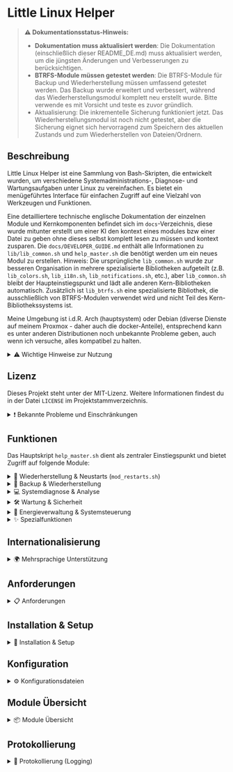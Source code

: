 # Little Linux Helper

> **⚠️ Dokumentationsstatus-Hinweis:**
> - **Dokumentation muss aktualisiert werden**: Die Dokumentation (einschließlich dieser README_DE.md) muss aktualisiert werden, um die jüngsten Änderungen und Verbesserungen zu berücksichtigen.
> - **BTRFS-Module müssen getestet werden**: Die BTRFS-Module für Backup und Wiederherstellung müssen umfassend getestet werden. Das Backup wurde erweitert und verbessert, während das Wiederherstellungsmodul komplett neu erstellt wurde. Bitte verwende es mit Vorsicht und teste es zuvor gründlich.
> - Aktualisierung: Die inkrementelle Sicherung funktioniert jetzt. Das Wiederherstellungsmodul ist noch nicht getestet, aber die Sicherung eignet sich hervorragend zum Speichern des aktuellen Zustands und zum Wiederherstellen von Dateien/Ordnern.

## Beschreibung

Little Linux Helper ist eine Sammlung von Bash-Skripten, die entwickelt wurden, um verschiedene Systemadministrations-, Diagnose- und Wartungsaufgaben unter Linux zu vereinfachen. Es bietet ein menügeführtes Interface für einfachen Zugriff auf eine Vielzahl von Werkzeugen und Funktionen.

Eine detailliertere technische englische Dokumentation der einzelnen Module und Kernkomponenten befindet sich im `docs`-Verzeichnis, 
diese wurde mitunter erstellt um einer KI den kontext eines modules bzw einer Datei zu geben ohne dieses selbst komplett lesen zu müssen und kontext zusparen.
Die `docs/DEVELOPER_GUIDE.md` enthält alle Informationen zu `lib/lib_common.sh` und `help_master.sh` die benötigt werden um ein neues Modul zu erstellen. 
Hinweis: Die ursprüngliche `lib_common.sh` wurde zur besseren Organisation in mehrere spezialisierte Bibliotheken aufgeteilt (z.B. `lib_colors.sh`, `lib_i18n.sh`, `lib_notifications.sh`, etc.), aber `lib_common.sh` bleibt der Haupteinstiegspunkt und lädt alle anderen Kern-Bibliotheken automatisch. Zusätzlich ist `lib_btrfs.sh` eine spezialisierte Bibliothek, die ausschließlich von BTRFS-Modulen verwendet wird und nicht Teil des Kern-Bibliothekssystems ist.

Meine Umgebung ist i.d.R. Arch (hauptsystem) oder Debian (diverse Dienste auf meinem Proxmox - daher auch die docker-Anteile), entsprechend kann es unter anderen Distributionen noch unbekannte Probleme geben, auch wenn ich versuche, alles kompatibel zu halten.

<details>
<summary>⚠️ Wichtige Hinweise zur Nutzung</summary>

**Bitte beachte die folgenden Punkte sorgfältig, bevor du die Skripte aus diesem Repository verwendest:**

* **Kein professioneller Programmierer:** Ich bin eigentlich kein Programmierer. Diese Skripte sind als Hobbyprojekt und zum Vereinfachen entstanden. Sie können daher suboptimale Lösungsansätze, Fehler oder ineffiziente Herangehensweisen enthalten.
* **Nutzung auf eigene Gefahr:** Die Verwendung der hier bereitgestellten Skripte erfolgt ausschließlich auf eigene Gefahr. Ich übernehme keinerlei Verantwortung oder Haftung für mögliche Datenverluste, Systeminstabilitäten, Schäden an Hard- oder Software oder jegliche andere direkte oder indirekte Konsequenzen, die aus der Nutzung dieser Skripte resultieren könnten. Es wird dringend empfohlen, vor der Ausführung kritischer Operationen stets Backups deiner wichtigen Daten und deines Systems anzulegen.
* **KI-generierte Inhalte:** Ein erheblicher Teil der Skripte und der begleitenden Dokumentation wurde unter Zuhilfenahme von Künstlicher Intelligenz (KI) erstellt. Obwohl ich mich bemüht habe, die Funktionalität zu testen und die Informationen zu überprüfen, können die Skripte Fehler, unvorhergesehenes Verhalten oder logische Mängel enthalten, die auf den KI-Generierungsprozess zurückzuführen sind. Sei dir dieses Umstands bewusst und überprüfe den Code kritisch, bevor du ihn einsetzt, insbesondere in produktiven oder sensiblen Umgebungen.

</details>

## Lizenz

Dieses Projekt steht unter der MIT-Lizenz. Weitere Informationen findest du in der Datei `LICENSE` im Projektstammverzeichnis.

<details>
<summary>❗ Bekannte Probleme und Einschränkungen</summary>

Hier ist eine Liste von bekannten Problemen, Einschränkungen oder Verhaltensweisen, die dir bei der Nutzung der Skripte auffallen könnten.
* **Backups:**
    * **BTRFS-Backup:** Die BTRFS-Backup- und Restore-Funktionen sind jetzt in den Modulen `modules/backup/mod_btrfs_backup.sh` und `modules/backup/mod_btrfs_restore.sh` ausgelagert. Die anderen Backup-Methoden (TAR, RSYNC) sind weniger intensiv getestet.
* **Erweiterte Log-Analyse (`scripts/advanced_log_analyzer.py`):**
    * Dieses Skript ist weniger intensiv getestet und hat bekannte Einschränkungen bezüglich Log-Format-Erkennung, Zeichenkodierung und der Komplexität seiner regulären Ausdrücke (Details siehe `docs/advanced_log_analyzer.md`).

</details>

## Funktionen

Das Hauptskript `help_master.sh` dient als zentraler Einstiegspunkt und bietet Zugriff auf folgende Module:

<details>
<summary>🔄 Wiederherstellung & Neustarts (<code>mod_restarts.sh</code>)</summary>

* Neustart des Login-Managers (Display Manager).
* Neustart des Sound-Systems (PipeWire, PulseAudio, ALSA).
* Neustart der Desktop-Umgebung (KDE, GNOME, XFCE, Cinnamon, MATE, LXDE, LXQt).
* Neustart von Netzwerkdiensten (NetworkManager, systemd-networkd, dhcpcd, systemd-resolved).

</details>

<details>
<summary>💾 Backup & Wiederherstellung</summary>

* **BTRFS Snapshot Backup & Restore** (`modules/backup/mod_btrfs_backup.sh`, `modules/backup/mod_btrfs_restore.sh`):
    * Erstellung und Verwaltung von Snapshots der Subvolumes `@` und `@home` mit inkrementeller Backup-Unterstützung.
    * Übertragung der Snapshots zum Backup-Ziel mittels `btrfs send/receive` mit automatischer Erkennung inkrementeller Ketten.
    * Erhaltung von Quell-Snapshots erforderlich für inkrementelle Backups - Parent-Snapshots müssen auf dem Quellsystem verbleiben, damit inkrementelle Ketten funktionieren.
    * Keine Integration mit Snapper oder Timeshift - erstellt eigene unabhängige Snapshots für Backup-Zwecke.
    * Integrierte Integritätsprüfung, Marker-Dateien, automatische Bereinigung, manuelles und automatisches Löschen, Statusanzeige und Desktop-Benachrichtigungen.
    * **⚠️ Restore-Modul ist komplett neu und ungetestet** - Wiederherstellung kompletter Systeme, einzelner Subvolumes oder einzelner Ordner aus Snapshots mit Dry-Run-Unterstützung.
    * Ausführliche technische Beschreibung: siehe `docs/mod_btrfs_backup.md` und `docs/mod_btrfs_restore.md`.
* **TAR Archiv Backup & Restore** (`modules/backup/mod_backup.sh`):
    * Erstellung komprimierter TAR-Archive (`.tar.gz`) von ausgewählten Verzeichnissen.
    * Konfigurierbare Ausschlusslisten und Aufbewahrungsrichtlinien.
    * Wiederherstellung an ursprünglichen Ort, temporäres Verzeichnis oder benutzerdefinierten Pfad.
* **RSYNC Backup & Restore** (`modules/backup/mod_backup.sh`):
    * Backups mit `rsync` (Voll- oder inkrementell, mit Hardlinks für Speicherersparnis).
    * Auswahl von Quellverzeichnissen und Ausschlusslisten.
    * Wiederherstellung an ursprünglichen Ort, temporäres Verzeichnis oder benutzerdefinierten Pfad.
* **Backup-Status und -Konfiguration**:
    * Anzeige des aktuellen Backup-Status (Online/Offline, freier Speicherplatz, vorhandene Backups, neueste Backups, Gesamtgröße).
    * Anzeige und Änderung der Backup-Konfiguration (Zielpfad, Verzeichnis, Retention, temporäres Snapshot-Verzeichnis).

</details>

<details>
<summary>💻 Systemdiagnose & Analyse</summary>

* **Systeminformationen anzeigen (`mod_system_info.sh`)**:
    * Anzeige von Betriebssystem- und Kernel-Details.
    * CPU-Informationen.
    * RAM-Auslastung und Speicherstatistik.
    * Auflistung von PCI- und USB-Geräten.
    * Festplattenübersicht (Blockgeräte, Dateisysteme, Mountpunkte).
    * Anzeige der Top-Prozesse nach CPU- und Speicherauslastung.
    * Netzwerkkonfiguration (Schnittstellen, Routen, aktive Verbindungen, Hostname, DNS).
    * Temperaturen und Sensorwerte (erfordert `lm-sensors`).
* **Festplatten-Werkzeuge (`mod_disk.sh`)**:
    * Anzeige eingebundener Laufwerke und Blockgeräte.
    * Auslesen von S.M.A.R.T.-Werten (erfordert `smartmontools`).
    * Prüfung von Dateizugriffen auf Ordner (erfordert `lsof`).
    * Analyse der Festplattenbelegung (mit `df` und optional `ncdu`).
    * Testen der Festplattengeschwindigkeit (erfordert `hdparm`).
    * Überprüfung des Dateisystems (erfordert `fsck`).
    * Prüfung des Festplatten-Gesundheitsstatus (erfordert `smartmontools`).
    * Anzeige der größten Dateien in einem Verzeichnis.
* **Log-Analyse Werkzeuge (`mod_logs.sh`)**:
    * Anzeige von Logs der letzten X Minuten (aktueller und vorheriger Boot, erfordert ggf. `journalctl`).
    * Logs eines bestimmten systemd-Dienstes anzeigen (erfordert `journalctl`).
    * Xorg-Logs anzeigen.
    * dmesg-Ausgabe anzeigen und filtern.
    * Paketmanager-Logs anzeigen (unterstützt pacman, apt, dnf, yay).
    * **Erweiterte Log-Analyse (`scripts/advanced_log_analyzer.py`)**:
        * Führt eine detailliertere Analyse von Logdateien durch (benötigt Python 3, typischerweise als `python3`-Kommando).
        * Unterstützt Formate wie Syslog, Journald (Text-Export) und Apache (Common/Combined), inklusive automatischer Formaterkennung.
        * Zeigt allgemeine Statistiken (Gesamtzahl Einträge, Fehleranzahl, Fehlerrate).
        * Listet häufige Fehlermeldungen oder Fehler-Statuscodes.
        * Analysiert die zeitliche Verteilung von Logeinträgen (z.B. pro Stunde).
        * Identifiziert Top-Quellen (Programme/Dienste bei Syslog, IP-Adressen bei Apache).
        * Bietet Optionen zur Anpassung der Ausgabe (z.B. Anzahl der Top-Einträge, nur Zusammenfassung, nur Fehler).
        * *Hinweis: Dieses Skript bietet erweiterte Funktionen, sollte aber mit Bedacht und Verständnis seiner Funktionsweise eingesetzt werden, insbesondere unter Berücksichtigung der allgemeinen Projekthinweise*.

</details>

<details>
<summary>🛠️ Wartung & Sicherheit</summary>

* **Paketverwaltung & Updates (`mod_packages.sh`)**:
    * Systemaktualisierung (unterstützt pacman, apt, dnf, yay).
    * Aktualisierung alternativer Paketmanager (Flatpak, Snap, Nix).
    * Suchen und Entfernen von verwaisten Paketen.
    * Bereinigung des Paket-Caches.
    * Suchen und Installieren von Paketen.
    * Anzeigen installierter Pakete (inkl. alternativer Quellen).
    * Anzeigen von Paketmanager-Logs.
* **Sicherheitsüberprüfungen (`mod_security.sh`)**:
    * Anzeige offener Netzwerkports (erfordert `ss`, optional `nmap`).
    * Anzeige fehlgeschlagener Anmeldeversuche.
    * System auf Rootkits prüfen (erfordert `rkhunter`, optional `chkrootkit`).
    * Firewall-Status prüfen (UFW, firewalld, iptables).
    * Prüfung auf Sicherheits-Updates.
    * Überprüfung von Kennwort-Richtlinien und Benutzerkonten.
    * **Docker Security Überprüfung**:
        * Analysiert Docker-Compose Dateien (`docker-compose.yml`, `compose.yml`) auf häufige Sicherheitsprobleme.
        * Der Suchpfad für Compose-Dateien, die Suchtiefe und auszuschließende Verzeichnisse sind konfigurierbar.
        * Bietet eine interaktive Konfiguration des Suchpfads, falls der aktuelle Pfad ungültig ist oder geändert werden soll.
        * Führt eine Reihe von Prüfungen durch, darunter:
            * Fehlen von Update-Management-Labels (z.B. für Diun, Watchtower).
            * Unsichere Berechtigungen für `.env`-Dateien.
            * Zu offene Berechtigungen für Verzeichnisse, die Compose-Dateien enthalten.
            * Verwendung von `:latest`-Image-Tags oder Images ohne spezifische Versionierung. (In der `config/docker.conf.example` im standard deaktiviert.)
            * Konfiguration von Containern mit `privileged: true`.
            * Einbindung kritischer Host-Pfade als Volumes (z.B. `/`, `/etc`, `/var/run/docker.sock`). (Wird derzeit nicht in der zusammenfassung mit ausgegeben.)
            * Auf `0.0.0.0` exponierte Ports, die Dienste für alle Netzwerkschnittstellen verfügbar machen.
            * Verwendung potenziell gefährlicher Linux-Capabilities (z.B. `SYS_ADMIN`, `NET_ADMIN`).
            * Deaktivierte Sicherheitsoptionen wie `apparmor:unconfined` oder `seccomp:unconfined`.
            * Vorkommen von bekannten Standardpasswörtern in Umgebungsvariablen.
            * Direkte Einbettung sensitiver Daten (z.B. API-Keys, Tokens) anstelle von Umgebungsvariablen. (funktioniert aktuell nicht wirklich)
        * Optional kann eine Liste der aktuell laufenden Docker-Container angezeigt werden. (In der `config/docker.conf.example` im standard deaktiviert.)
        * Stellt eine Zusammenfassung der gefundenen potenziellen Probleme mit Empfehlungen bereit.

</details>

<details>
<summary>🔋 Energieverwaltung & Systemsteuerung</summary>

* **Energieverwaltung (`mod_energy.sh`)**:
    * Energieprofilverwaltung (Performance, Balanced, Power-Saver).
    * Standby/Suspend-Kontrolle mit zeitgesteuerter Inhibit-Funktionalität.
    * Bildschirmhelligkeitssteuerung.
    * Schnellaktionen zur Wiederherstellung der Standby-Funktionalität.

</details>

<details>
<summary>✨ Spezialfunktionen</summary>

* Sammeln wichtiger Debug-Informationen in einer Datei.

</details>

## Internationalisierung

<details>
<summary>🌍 Mehrsprachige Unterstützung</summary>

Little Linux Helper unterstützt mehrere Sprachen für die Benutzeroberfläche. Das Internationalisierungssystem ermöglicht eine konsistente und benutzerfreundliche Erfahrung in verschiedenen Sprachen.

**Unterstützte Sprachen:**
* **Deutsch (de)**: Vollständige Übersetzungsunterstützung für alle Module
* **Englisch (en)**: Vollständige Übersetzungsunterstützung für alle Module (Standardsprache und Fallback)
* **Spanisch (es)**: Nur vereinzelte interne Übersetzungen (Log-Einträge, etc.), praktisch unbrauchbar
* **Französisch (fr)**: Nur vereinzelte interne Übersetzungen (Log-Einträge, etc.), praktisch unbrauchbar

**Sprachauswahl:**
* **Automatische Erkennung**: Das System erkennt automatisch die Systemsprache basierend auf Umgebungsvariablen (`LANG`, `LC_ALL`, `LC_MESSAGES`)
* **Manuelle Konfiguration**: Die Sprache kann in der Datei `config/general.conf` mit der Einstellung `CFG_LH_LANG` festgelegt werden
* **Fallback-Mechanismus**: Bei fehlenden Übersetzungen oder nicht unterstützten Sprachen wird automatisch auf Englisch zurückgegriffen

**Konfiguration der Sprache:**
```bash
# In config/general.conf
CFG_LH_LANG="auto"    # Automatische Systemsprache-Erkennung
CFG_LH_LANG="de"      # Deutsch
CFG_LH_LANG="en"      # Englisch
CFG_LH_LANG="es"      # Spanisch (praktisch unbrauchbar, nur interne Meldungen)
CFG_LH_LANG="fr"      # Französisch (praktisch unbrauchbar, nur interne Meldungen)
```

**Technische Details:**
* Alle Benutzertexte werden über das `lh_msg()` System abgerufen
* Übersetzungsdateien befinden sich im `lang/` Verzeichnis, organisiert nach Sprachcodes
* Das System lädt zuerst Englisch als Fallback-Basis und überschreibt dann mit der gewünschten Sprache
* Fehlende Übersetzungsschlüssel werden automatisch protokolliert und als `[SCHLÜSSEL]` angezeigt

</details>

## Anforderungen

<details>
<summary>📋 Anforderungen</summary>

* Bash-Shell
* Standard Linux-Dienstprogramme (wie `grep`, `awk`, `sed`, `find`, `df`, `lsblk`, `ip`, `ps`, `free`, `tar`, `rsync`, `btrfs-progs` etc.)
* Einige Funktionen erfordern möglicherweise Root-Rechte und werden ggf. `sudo` verwenden.
* Für spezifische Funktionen werden zusätzliche Pakete benötigt, die das Skript bei Bedarf zu installieren versucht:
    * `btrfs-progs` (für BTRFS Backup/Restore)
    * `rsync` (für RSYNC Backup/Restore)
    * `smartmontools` (für S.M.A.R.T.-Werte und Festplatten-Gesundheitsstatus)
    * `lsof` (für Dateizugriff-Prüfung)
    * `hdparm` (für Festplattengeschwindigkeitstest)
    * `ncdu` (für interaktive Festplattenanalyse, optional)
    * `util-linux` (enthält `fsck`)
    * `iproute2` (enthält `ss`)
    * `rkhunter` (für Rootkit-Prüfung)
    * `chkrootkit` (optional, für zusätzliche Rootkit-Prüfung)
    * `lm-sensors` (für Temperatur- und Sensorwerte)
    * `nmap` (optional, für lokalen Port-Scan)
    * **Desktop-Benachrichtigungen:** `libnotify` (stellt `notify-send` bereit), `zenity` oder `kdialog`.
    * Python 3 (typischerweise als `python` oder `python3`-Kommando; für erweiterte Log-Analyse)
    * `pacman-contrib` (für `paccache` auf Arch-basierten Systemen, falls nicht vorhanden)
    * `expac` (für kürzlich installierte Pakete auf Arch-basierten Systemen)

Das Skript versucht, den verwendeten Paketmanager (pacman, yay, apt, dnf) automatisch zu erkennen. Es erkennt auch alternative Paketmanager wie Flatpak, Snap, Nix und AppImage.

</details>

## Installation & Setup

<details>
<summary>🚀 Installation & Setup</summary>

1.  Klone das Repository oder lade die Skripte herunter.
2.  Stelle sicher, dass das Hauptskript `help_master.sh` ausführbar ist:
    ```bash
    chmod +x help_master.sh
    ```

</details>

## Konfiguration

<details>
<summary>⚙️ Konfigurationsdateien</summary>

Little Linux Helper verwendet Konfigurationsdateien, um bestimmte Aspekte seines Verhaltens anzupassen. Diese Dateien befinden sich im Verzeichnis `config/`.

Beim ersten Start des Hauptskripts (`help_master.sh`) werden automatisch Standard-Konfigurationsdateien erstellt, falls diese noch nicht vorhanden sind. Dies geschieht, indem Vorlagedateien mit der Endung `.example` (z.B. `backup.conf.example`) in ihre aktiven Gegenstücke ohne das Suffix (z.B. `backup.conf`) kopiert werden.

**Wichtig:** Du wirst beim ersten Erstellen einer Konfigurationsdatei darauf hingewiesen. Es wird empfohlen, diese neu erstellten `.conf`-Dateien zu überprüfen und gegebenenfalls an deine spezifischen Bedürfnisse anzupassen.

Aktuell werden Konfigurationsdateien für folgende Module verwendet:
*   **Allgemeine Einstellungen (`help_master.sh`)**: Sprache, Logging-Verhalten und andere grundlegende Einstellungen (`config/general.conf`).
*   **Backup & Wiederherstellung (`modules/backup/mod_backup.sh`, `modules/backup/mod_btrfs_backup.sh`, `modules/backup/mod_btrfs_restore.sh`)**: Einstellungen für Backup-Pfade, Aufbewahrungsrichtlinien etc. (`config/backup.conf`).
*   **Docker Security Überprüfung (`mod_security.sh`)**: Einstellungen für Suchpfade, zu überspringende Warnungen etc. (`config/docker.conf`).

</details>

## Module Übersicht

<details>
<summary>📦 Module Übersicht</summary>

Das Projekt ist in Module unterteilt, um die Funktionalität zu organisieren:

* **`lib/lib_common.sh`**: Das Herzstück des Projekts. Enthält zentrale, von allen Modulen genutzte Funktionen wie:
    *  Ein einheitliches Logging-System.
    * Funktionen zur Befehlsüberprüfung und automatischen Installation von Abhängigkeiten.
    * Standardisierte Benutzerinteraktionen (Ja/Nein-Fragen, Eingabeaufforderungen).
    * Die Erkennung von Systemkomponenten (Paketmanager, etc.).
    * Verwaltung von farbiger Terminalausgabe für eine bessere Lesbarkeit.
    * Komplexe Logik zur Ermittlung des aktiven Desktop-Benutzers.
    * Die Fähigkeit, **Desktop-Benachrichtigungen** an den Benutzer zu senden.
    * **Kern-Bibliothekssystem**: Lädt automatisch spezialisierte Bibliothekskomponenten (`lib_colors.sh`, `lib_i18n.sh`, `lib_ui.sh`, etc.).
* **`lib/lib_btrfs.sh`**: **Spezialisierte BTRFS-Bibliothek** (nicht Teil des Kern-Bibliothekssystems). Stellt erweiterte BTRFS-spezifische Funktionen für atomare Backup-Operationen, inkrementelle Kettenvalidierung und umfassende BTRFS-Sicherheitsmechanismen bereit. Wird ausschließlich von BTRFS-Modulen verwendet und muss explizit eingebunden werden.
* **`modules/mod_restarts.sh`**: Bietet Optionen zum Neustarten von Diensten und der Desktop-Umgebung.
* **`modules/backup/mod_backup.sh`**: Stellt Backup- und Restore-Funktionen mittels TAR und RSYNC bereit.
* **`modules/backup/mod_btrfs_backup.sh`**: BTRFS-spezifische Backup-Funktionen (Snapshots, Transfer, Integritätsprüfung, Marker, Bereinigung, Status, uvm.). Verwendet `lib_btrfs.sh` für erweiterte BTRFS-Operationen.
* **`modules/backup/mod_btrfs_restore.sh`**: BTRFS-spezifische Restore-Funktionen (komplettes System, einzelne Subvolumes, Ordner und Dry-Run). Verwendet `lib_btrfs.sh` für atomare Restore-Operationen.
* **`modules/mod_system_info.sh`**: Zeigt detaillierte Systeminformationen an.
* **`modules/mod_disk.sh`**: Werkzeuge zur Festplattenanalyse und -wartung.
* **`modules/mod_logs.sh`**: Analyse von System- und Anwendungsprotokollen.
* **`modules/mod_packages.sh`**: Paketverwaltung, Systemaktualisierung, Bereinigung.
* **`modules/mod_security.sh`**: Sicherheitsüberprüfungen, Docker-Security, Netzwerk, Rootkit-Check.
* **`modules/mod_energy.sh`**: Energieverwaltung und Stromverwaltungsfunktionen (Energieprofile, Standby-Kontrolle, Helligkeit).

</details>

## Protokollierung

<details>
<summary>📜 Protokollierung (Logging)</summary>

Alle Aktionen werden in Log-Dateien protokolliert, um die Nachverfolgung und Fehlerbehebung zu erleichtern.

* **Speicherort:** Die Log-Dateien werden im Unterverzeichnis `logs` innerhalb des Projektverzeichnisses erstellt. Für jeden Monat wird ein eigener Unterordner angelegt (z.B. `logs/2025-06`).
* **Dateinamen:** Allgemeine Logdateien erhalten einen Zeitstempel, wann das Skript gestartet wurde. Backup- und Restore-spezifische Protokolle werden ebenfalls mit einem Zeitstempel versehen, um jede Sitzung separat zu erfassen.

</details>
